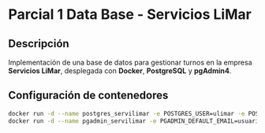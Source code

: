 # Parcial 1 Data Base - Servicios LiMar

## Descripción
Implementación de una base de datos para gestionar turnos en la empresa **Servicios LiMar**, desplegada con **Docker**, **PostgreSQL** y **pgAdmin4**.

## Configuración de contenedores
```bash
docker run -d --name postgres_servilimar -e POSTGRES_USER=ulimar -e POSTGRES_PASSWORD=ex4men_db -p 5432:5432 postgres:14
docker run -d --name pgadmin_servilimar -e PGADMIN_DEFAULT_EMAIL=usuario@servilimar.com -e PGADMIN_DEFAULT_PASSWORD=limar#123 -p 5051:80 dpage/pgadmin4
